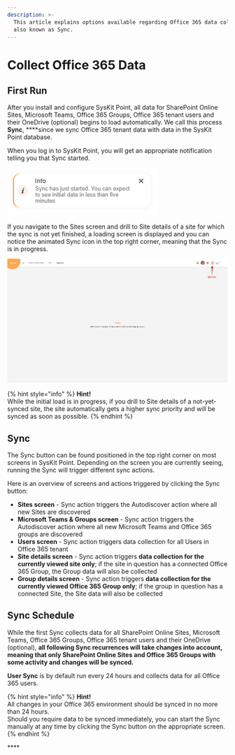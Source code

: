 ```yaml
---
description: >-
  This article explains options available regarding Office 365 data collection,
  also known as Sync.
---
```


# Collect Office 365 Data

## First Run

After you install and configure SysKit Point, all data for SharePoint Online Sites, Microsoft Teams, Office 365 Groups, Office 365 tenant users and their OneDrive \(optional\) begins to load automatically. We call this process **Sync**, ****since we sync Office 365 tenant data with data in the SysKit Point database.

When you log in to SysKit Point, you will get an appropriate notification telling you that Sync started.

![SysKit Point - Sync started notification on first log in](../.gitbook/assets/collect-office-365-data.png)

If you navigate to the Sites screen and drill to Site details of a site for which the sync is not yet finished, a loading screen is displayed and you can notice the animated Sync icon in the top right corner, meaning that the Sync is in progress. 

![SysKit Point - Initial site details load screen and sync icon](../.gitbook/assets/collect-office-365-data_loading_sync.png)

{% hint style="info" %}
**Hint!**  
While the initial load is in progress, if you drill to Site details of a not-yet-synced site, the site automatically gets a higher sync priority and will be synced as soon as possible.
{% endhint %}

## Sync 

The Sync button can be found positioned in the top right corner on most screens in SysKit Point. Depending on the screen you are currently seeing, running the Sync will trigger different sync actions. 

Here is an overview of screens and actions triggered by clicking the Sync button:

* **Sites screen** - Sync action triggers the Autodiscover action where all new Sites are discovered
* **Microsoft Teams & Groups screen** - Sync action triggers the Autodiscover action where all new Microsoft Teams and Office 365 groups are discovered
* **Users screen** - Sync action triggers data collection for all Users in Office 365 tenant
* **Site details screen** - Sync action triggers **data collection for the currently viewed site only**; if the site in question has a connected Office 365 Group, the Group data will also be collected
* **Group details screen** - Sync action triggers **data collection for the currently viewed Office 365 Group only**; if the group in question has a connected Site, the Site data will also be collected

## Sync Schedule

While the first Sync collects data for all SharePoint Online Sites, Microsoft Teams, Office 365 Groups, Office 365 tenant users and their OneDrive \(optional\), **all following Sync recurrences will take changes into account, meaning that only SharePoint Online Sites and Office 365 Groups with some activity and changes will be synced.** 

**User Sync** is by default run every 24 hours and collects data for all Office 365 users.

{% hint style="info" %}
**Hint!**  
All changes in your Office 365 environment should be synced in no more than 24 hours.   
Should you require data to be synced immediately, you can start the Sync manually at any time by clicking the Sync button on the appropriate screen.
{% endhint %}

\*\*\*\*




